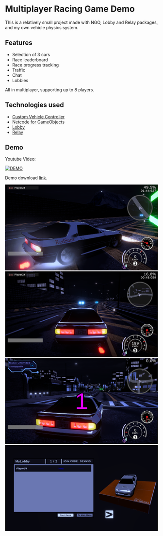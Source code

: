 
# Multiplayer Racing Game Demo

This is a relatively small project made with NGO, Lobby and Relay packages, and my own vehicle physics system.

## Features

- Selection of 3 cars
- Race leaderboard
- Race progress tracking
- Traffic
- Chat
- Lobbies

All in multiplayer, supporting up to 8 players.

## Technologies used

- [Custom Vehicle Controller](https://assetstore.unity.com/packages/tools/physics/custom-vehicle-controller-278027)
- [Netcode for GameObjects](https://docs-multiplayer.unity3d.com/netcode/current/about/)
- [Lobby](https://docs.unity.com/ugs/manual/lobby/manual/unity-lobby-service)
- [Relay](https://docs.unity.com/ugs/manual/relay/manual/introduction)

## Demo

Youtube Video:

[![DEMO](http://img.youtube.com/vi/YOqH3dkmz2c/0.jpg)](http://www.youtube.com/watch?v=YOqH3dkmz2c&ab_channel=Shirepact "Video Title")

Demo download [link](https://drive.google.com/uc?export=download&id=1BP2FEs_XWW2WT8AeRpPBp_lq76xMjZBr).


![Alt text](Images/img1.png?raw=true "Title")
![Alt text](Images/img2.png?raw=true "Title")
![Alt text](Images/img3.png?raw=true "Title")
![Alt text](Images/img4.png?raw=true "Title")
